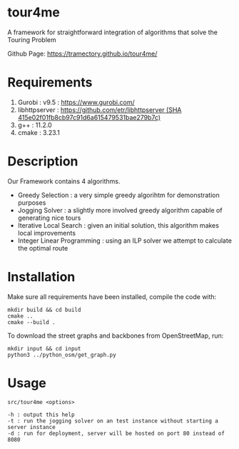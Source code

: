 # tour4me
A framework for straightforward integration of algorithms that solve the Touring Problem


Github Page: https://tramectory.github.io/tour4me/
# Requirements

1. Gurobi : v9.5 : https://www.gurobi.com/
2. libhttpserver : [https://github.com/etr/libhttpserver (SHA 415e02f01fb8cb97c91d6a615479531bae279b7c)](https://github.com/etr/libhttpserver/tree/415e02f01fb8cb97c91d6a615479531bae279b7c)
3. g++ : 11.2.0
4. cmake : 3.23.1




# Description
Our Framework contains 4 algorithms.
* Greedy Selection : a very simple greedy algorihtm for demonstration purposes
* Jogging Solver : a slightly more involved greedy algorithm capable of generating nice tours
* Iterative Local Search : given an initial solution, this algorithm makes local improvements
* Integer Linear Programming : using an ILP solver we attempt to calculate the optimal route


# Installation
Make sure all requirements have been installed, compile the code with: 

    mkdir build && cd build
    cmake ..
    cmake --build .
    
To download the street graphs and backbones from OpenStreetMap, run:
    
    mkdir input && cd input
    python3 ../python_osm/get_graph.py
    
# Usage

    src/tour4me <options>
    
    -h : output this help
    -t : run the jogging solver on an test instance without starting a server instance
    -d : run for deployment, server will be hosted on port 80 instead of 8080
